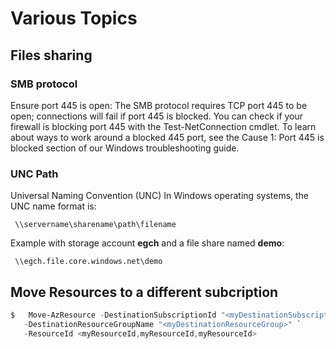 # Various Topics
## Files sharing
### SMB protocol
Ensure port 445 is open: The SMB protocol requires TCP port 445 to be open; connections will fail if port 445 is blocked. You can check if your firewall is blocking port 445 with the Test-NetConnection cmdlet. To learn about ways to work around a blocked 445 port, see the Cause 1: Port 445 is blocked section of our Windows troubleshooting guide.

### UNC Path
Universal Naming Convention (UNC)
In Windows operating systems, the UNC name format is:

```shell
 \\servername\sharename\path\filename
 ```
 Example with storage account **egch** and a file share named **demo**:

```shell
 \\egch.file.core.windows.net\demo
 ```

 ## Move Resources to a different subcription 
 ```powershell
 $   Move-AzResource -DestinationSubscriptionId "<myDestinationSubscriptionID>" `
    -DestinationResourceGroupName "<myDestinationResourceGroup>" `
    -ResourceId <myResourceId,myResourceId,myResourceId>
 ```
